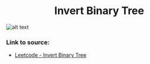 <h1 align="center">Invert Binary Tree</h1>

![alt text](https://images2.imgbox.com/8e/61/1FBjHHiG_o.png?raw=true)

### Link to source: 
- <a href="https://leetcode.com/problems/invert-binary-tree/">Leetcode - Invert Binary Tree</a>

